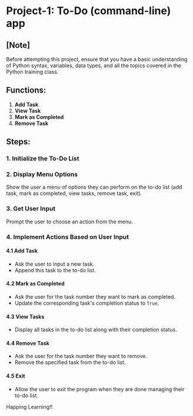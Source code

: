 
# Project-1: To-Do (command-line) app

## [Note]

Before attempting this project, ensure that you have a basic understanding of Python syntax, variables, data types, and all the topics covered in the Python training class. 

## Functions:

1.  **Add Task**
2.  **View Task**
3.  **Mark as Completed**
4.  **Remove Task**

## Steps:

### 1. Initialize the To-Do List

### 2. Display Menu Options

Show the user a menu of options they can perform on the to-do list (add task, mark as completed, view tasks, remove task, exit).

### 3. Get User Input

Prompt the user to choose an action from the menu.

### 4. Implement Actions Based on User Input

#### 4.1 Add Task

-   Ask the user to input a new task.
-   Append this task to the to-do list.

#### 4.2 Mark as Completed

-   Ask the user for the task number they want to mark as completed.
-   Update the corresponding task's completion status to `True`.

#### 4.3 View Tasks

-   Display all tasks in the to-do list along with their completion status.

#### 4.4 Remove Task

-   Ask the user for the task number they want to remove.
-   Remove the specified task from the to-do list.

#### 4.5 Exit

-   Allow the user to exit the program when they are done managing their to-do list.

Happing Learning!!